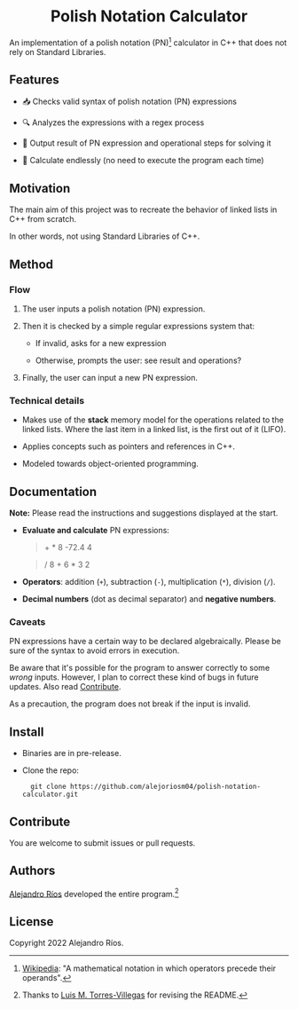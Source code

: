 <h1 align = "center">Polish Notation Calculator</h1>

An implementation of a polish notation (PN)[^definition] calculator in C++ that does not rely on Standard Libraries.

## Features

- 📥 Checks valid syntax of polish notation (PN) expressions

- 🔍 Analyzes the expressions with a regex process

- 🤔 Output result of PN expression and operational steps for solving it

- 🔁 Calculate endlessly (no need to execute the program each time)

## Motivation

The main aim of this project was to recreate the behavior of linked lists in C++ from scratch.

In other words, not using Standard Libraries of C++.

## Method

###  Flow

1. The user inputs a polish notation (PN) expression.

2. Then it is checked by a simple regular expressions system that:

    - If invalid, asks for a new expression

    - Otherwise, prompts the user: see result and operations?

3. Finally, the user can input a new PN expression.

### Technical details

- Makes use of the **stack** memory model for the operations related to the linked lists. Where the last item in a linked list, is the first out of it (LIFO).

- Applies concepts such as pointers and references in C++.

- Modeled towards object-oriented programming.

## Documentation

**Note:** Please read the instructions and suggestions displayed at the start.

- **Evaluate and calculate** PN expressions:

    > \+ * 8 -72.4 4

    > / 8 + 6 * 3 2

- **Operators**: addition (`+`), subtraction (`-`), multiplication
    (`*`), division (`/`).

- **Decimal numbers** (dot as decimal separator) and **negative numbers**.

### Caveats

PN expressions have a certain way to be declared algebraically. Please be sure of the syntax to avoid errors in execution.

Be aware that it's possible for the program to answer correctly to some _wrong_ inputs. However, I plan to correct these kind of bugs in future updates. Also read [Contribute](#contribute).

As a precaution, the program does not break if the input is invalid.

## Install

- Binaries are in pre-release.

<!-- Uncomment when binaries are released
- The project was compiled to be run as an executable file. See [releases](https://github.com/alejoriosm04/polish-notation-calculator/releases).
-->

- Clone the repo:

        git clone https://github.com/alejoriosm04/polish-notation-calculator.git

## Contribute

You are welcome to submit issues or pull requests.

## Authors

[Alejandro Ríos](https://github.com/alejoriosm04) developed the entire program.[^thanks]

## License

Copyright 2022 Alejandro Ríos.

[^definition]: [Wikipedia](https://en.wikipedia.org/wiki/Polish_notation): "A mathematical notation in which operators precede their operands".

[^thanks]: Thanks to [Luis M. Torres-Villegas](https://github.com/LuisForPresident) for revising the README.
